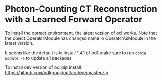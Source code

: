 # Photon-Counting CT Reconstruction with a Learned Forward Operator
To install the correct environment, the latest version of odl works.
Note that the object OperatorModule has changed name to OperatorAsModule in the latest version.


It seems like the default is to install 1.4.1 of odl.
make sure to run `conda update -a` to update all packages

To install dev version of odl
pip install https://github.com/odlgroup/odl/archive/master.zip


